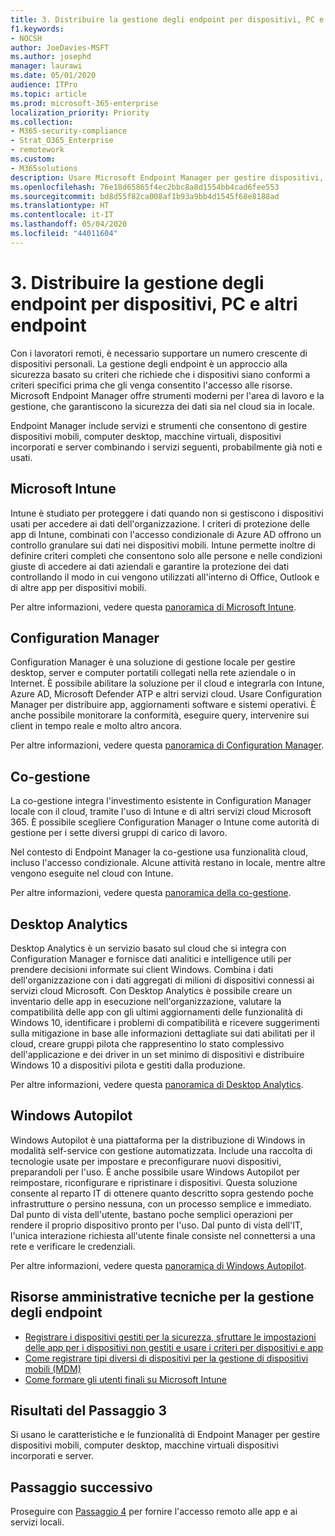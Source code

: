 ```yaml
---
title: 3. Distribuire la gestione degli endpoint per dispositivi, PC e altri endpoint
f1.keywords:
- NOCSH
author: JoeDavies-MSFT
ms.author: josephd
manager: laurawi
ms.date: 05/01/2020
audience: ITPro
ms.topic: article
ms.prod: microsoft-365-enterprise
localization_priority: Priority
ms.collection:
- M365-security-compliance
- Strat_O365_Enterprise
- remotework
ms.custom:
- M365solutions
description: Usare Microsoft Endpoint Manager per gestire dispositivi, PC e altri endpoint.
ms.openlocfilehash: 76e18d65865f4ec2bbc8a8d1554bb4cad6fee553
ms.sourcegitcommit: bd8d55f82ca008af1b93a9bb4d1545f68e8188ad
ms.translationtype: HT
ms.contentlocale: it-IT
ms.lasthandoff: 05/04/2020
ms.locfileid: "44011604"
---
```

# <a name="3-deploy-endpoint-management-for-your-devices-pcs-and-other-endpoints"></a>3. Distribuire la gestione degli endpoint per dispositivi, PC e altri endpoint

Con i lavoratori remoti, è necessario supportare un numero crescente di dispositivi personali. La gestione degli endpoint è un approccio alla sicurezza basato su criteri che richiede che i dispositivi siano conformi a criteri specifici prima che gli venga consentito l'accesso alle risorse. Microsoft Endpoint Manager offre strumenti moderni per l'area di lavoro e la gestione, che garantiscono la sicurezza dei dati sia nel cloud sia in locale. 

Endpoint Manager include servizi e strumenti che consentono di gestire dispositivi mobili, computer desktop, macchine virtuali, dispositivi incorporati e server combinando i servizi seguenti, probabilmente già noti e usati.

## <a name="microsoft-intune"></a>Microsoft Intune

Intune è studiato per proteggere i dati quando non si gestiscono i dispositivi usati per accedere ai dati dell'organizzazione. I criteri di protezione delle app di Intune, combinati con l'accesso condizionale di Azure AD offrono un controllo granulare sui dati nei dispositivi mobili. Intune permette inoltre di definire criteri completi che consentono solo alle persone e nelle condizioni giuste di accedere ai dati aziendali e garantire la protezione dei dati controllando il modo in cui vengono utilizzati all'interno di Office, Outlook e di altre app per dispositivi mobili.

Per altre informazioni, vedere questa [panoramica di Microsoft Intune](https://docs.microsoft.com/intune/fundamentals/what-is-intune).

## <a name="configuration-manager"></a>Configuration Manager

Configuration Manager è una soluzione di gestione locale per gestire desktop, server e computer portatili collegati nella rete aziendale o in Internet. È possibile abilitare la soluzione per il cloud e integrarla con Intune, Azure AD, Microsoft Defender ATP e altri servizi cloud. Usare Configuration Manager per distribuire app, aggiornamenti software e sistemi operativi. È anche possibile monitorare la conformità, eseguire query, intervenire sui client in tempo reale e molto altro ancora.

Per altre informazioni, vedere questa [panoramica di Configuration Manager](https://docs.microsoft.com/mem/configmgr/core/understand/introduction).

## <a name="co-management"></a>Co-gestione

La co-gestione integra l'investimento esistente in Configuration Manager locale con il cloud, tramite l'uso di Intune e di altri servizi cloud Microsoft 365. È possibile scegliere Configuration Manager o Intune come autorità di gestione per i sette diversi gruppi di carico di lavoro.

Nel contesto di Endpoint Manager la co-gestione usa funzionalità cloud, incluso l'accesso condizionale. Alcune attività restano in locale, mentre altre vengono eseguite nel cloud con Intune.

Per altre informazioni, vedere questa [panoramica della co-gestione](https://docs.microsoft.com/mem/configmgr/comanage/overview).

## <a name="desktop-analytics"></a>Desktop Analytics

Desktop Analytics è un servizio basato sul cloud che si integra con Configuration Manager e fornisce dati analitici e intelligence utili per prendere decisioni informate sui client Windows. Combina i dati dell'organizzazione con i dati aggregati di milioni di dispositivi connessi ai servizi cloud Microsoft. Con Desktop Analytics è possibile creare un inventario delle app in esecuzione nell'organizzazione, valutare la compatibilità delle app con gli ultimi aggiornamenti delle funzionalità di Windows 10, identificare i problemi di compatibilità e ricevere suggerimenti sulla mitigazione in base alle informazioni dettagliate sui dati abilitati per il cloud, creare gruppi pilota che rappresentino lo stato complessivo dell'applicazione e dei driver in un set minimo di dispositivi e distribuire Windows 10 a dispositivi pilota e gestiti dalla produzione.

Per altre informazioni, vedere questa [panoramica di Desktop Analytics](https://docs.microsoft.com/mem/configmgr/desktop-analytics/overview).

## <a name="windows-autopilot"></a>Windows Autopilot

Windows Autopilot è una piattaforma per la distribuzione di Windows in modalità self-service con gestione automatizzata. Include una raccolta di tecnologie usate per impostare e preconfigurare nuovi dispositivi, preparandoli per l'uso. È anche possibile usare Windows Autopilot per reimpostare, riconfigurare e ripristinare i dispositivi. Questa soluzione consente al reparto IT di ottenere quanto descritto sopra gestendo poche infrastrutture o persino nessuna, con un processo semplice e immediato. Dal punto di vista dell'utente, bastano poche semplici operazioni per rendere il proprio dispositivo pronto per l'uso. Dal punto di vista dell'IT, l'unica interazione richiesta all'utente finale consiste nel connettersi a una rete e verificare le credenziali.

Per altre informazioni, vedere questa [panoramica di Windows Autopilot](https://docs.microsoft.com/windows/deployment/windows-autopilot/windows-autopilot).

## <a name="admin-technical-resources-for-endpoint-management"></a>Risorse amministrative tecniche per la gestione degli endpoint

- [Registrare i dispositivi gestiti per la sicurezza, sfruttare le impostazioni delle app per i dispositivi non gestiti e usare i criteri per dispositivi e app](https://docs.microsoft.com/microsoft-365/enterprise/mobility-infrastructure)
- [Come registrare tipi diversi di dispositivi per la gestione di dispositivi mobili (MDM)](https://docs.microsoft.com/mem/intune/enrollment/device-enrollment)
- [Come formare gli utenti finali su Microsoft Intune](https://docs.microsoft.com/mem/intune/fundamentals/end-user-educate)
 
## <a name="results-of-step-3"></a>Risultati del Passaggio 3

Si usano le caratteristiche e le funzionalità di Endpoint Manager per gestire dispositivi mobili, computer desktop, macchine virtuali dispositivi incorporati e server.

## <a name="next-step"></a>Passaggio successivo

Proseguire con [Passaggio 4](empower-people-to-work-remotely-teams-productivity-apps.md) per fornire l'accesso remoto alle app e ai servizi locali.
